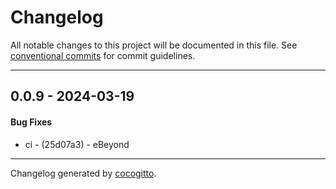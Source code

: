 # Changelog
All notable changes to this project will be documented in this file. See [conventional commits](https://www.conventionalcommits.org/) for commit guidelines.

- - -
## 0.0.9 - 2024-03-19
#### Bug Fixes
- ci - (25d07a3) - eBeyond

- - -

Changelog generated by [cocogitto](https://github.com/cocogitto/cocogitto).
